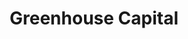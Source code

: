 ---
layout: firm_page
title: "Greenhouse Capital"
id: "greenhouse.capital"
permalink: "/greenhousecapitalgreenhouse.capital/"
website: "https://greenhouse.capital"
offices: "Lagos (Nigeria)"
investment_stages: "Pre-Seed, Seed, Series A"
portfolio_companies: "Apaya, BFREE, BoxCommerce, Busha, Collect Africa, CredPal, Dapi, Dojah, E-Settlement Limited, eBanqo, Pezesha, Rensource, NOW Money, Zemo Card, Tanda, WirePay"
portfolio_link: "https://greenhouse.capital/portfolio/"
investment_markets: "Fintech, Applied Crypto, Fintech Infrastructure, Agency/Digital Banking, SME Ecosystem, Lending"
founded_year: "2016"
description: "Greenhouse Capital is a venture capital firm specializing in fintech and fintech-enabled startups in Africa and the Middle East. They focus on providing capital and support to help founders succeed in frontier markets, aiming for profit with impact and long-term relationships."
linkedin: "https://www.linkedin.com/company/greenhouse-capital-africa/"
twitter: "https://twitter.com/GreenHouseCap_"
instagram: "https://www.instagram.com/greenhousecapital/?hl=en"
team_page: ""
investor_type: "Venture Capital"
crunchbase: "https://www.crunchbase.com/organization/greenhouse-capital-partners"
pitchbook: ""

# SEO Optimization
meta_title: "Greenhouse Capital - VC Firm - projectstartups.com"
meta_description: "Greenhouse Capital, Greenhouse Capital is a venture capital firm specializing in fintech and fintech-enabled startups in Africa and the Middle East. They focus on providi..."
meta_keywords: "Greenhouse Capital, Fintech, Applied Crypto, Fintech Infrastructure, Agency/Digital Banking, SME Ecosystem, Lending, VC firm, venture capital, startup investor, projectstartups.com"
canonical_url: "https://vc.projectstartups.com/greenhousecapitalgreenhouse.capital/"
---